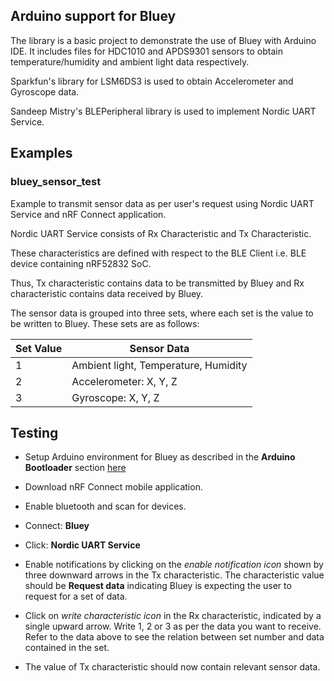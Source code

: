## Arduino support for Bluey

The library is a basic project to demonstrate the use of Bluey with Arduino IDE. It includes files for HDC1010 and APDS9301 sensors to 
obtain temperature/humidity and ambient light data respectively. 

Sparkfun's library for LSM6DS3 is used to obtain Accelerometer and Gyroscope data.

Sandeep Mistry's BLEPeripheral library is used to implement Nordic UART Service.


## Examples

### bluey_sensor_test

Example to transmit sensor data as per user's request using Nordic UART Service and nRF Connect application.

Nordic UART Service consists of Rx Characteristic and Tx Characteristic.

These characteristics are defined with respect to the BLE Client i.e. BLE device containing nRF52832 SoC.

Thus, Tx characteristic contains data to be transmitted by Bluey and Rx characteristic contains data received by Bluey.

The sensor data is grouped into three sets, where each set is the value to be written to Bluey. These sets are as follows:

| Set Value | Sensor Data |
| --------- | ----------- |
| 1 | Ambient light, Temperature, Humidity |
| 2 | Accelerometer: X, Y, Z |
| 3 | Gyroscope: X, Y, Z |


## Testing

* Setup Arduino environment for Bluey as described in the **Arduino Bootloader** section [here](../../../../README.md)

* Download nRF Connect mobile application.

* Enable bluetooth and scan for devices.

* Connect: **Bluey**

* Click: **Nordic UART Service**

* Enable notifications by clicking on the *enable notification icon* shown by three downward arrows in the Tx characteristic. 
The characteristic value should be **Request data** indicating Bluey is expecting the user to request for a  set of data.

* Click on *write characteristic icon* in the Rx characteristic, indicated by a single upward arrow. Write 1, 2 or 3 as per 
the data you want to receive. Refer to the data above to see the relation between set number and data contained in the set.

* The value of Tx characteristic should now contain relevant sensor data.

